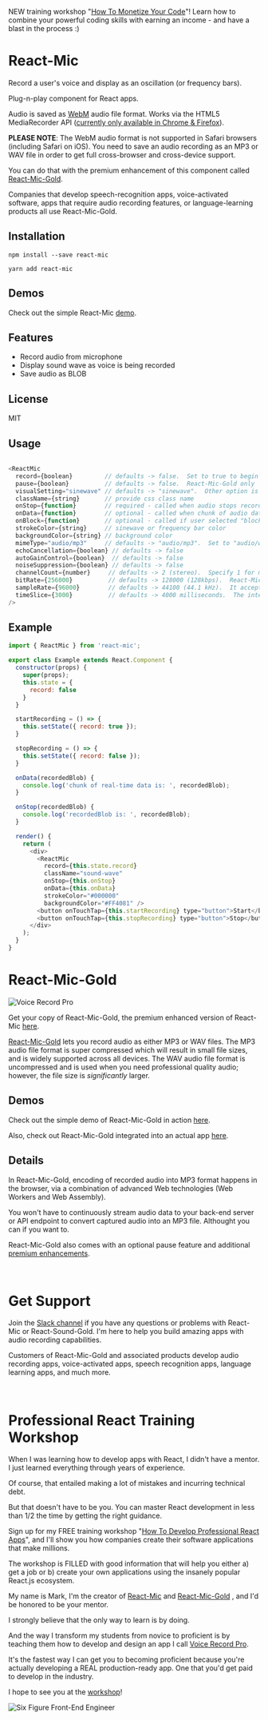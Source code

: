 NEW training workshop "[How To Monetize Your Code](http://www.howtomonetizeyourcode.com/webinar-registration-36943145)"!  Learn how to combine your powerful coding skills with earning an income - and have a blast in the process :)

# React-Mic

Record a user's voice and display as an oscillation (or frequency bars).

Plug-n-play component for React apps.

Audio is saved as [WebM](https://en.wikipedia.org/wiki/WebM) audio file format.  Works via the HTML5 MediaRecorder API ([currently only available in Chrome & Firefox](https://caniuse.com/#search=MediaRecorder)).

**PLEASE NOTE**: The WebM audio format is not supported in Safari browsers (including Safari on iOS).  You need to save an audio recording as an MP3 or WAV file in order to get full cross-browser and cross-device support.

You can do that with the premium enhancement of this component called [React-Mic-Gold](https://react-mic-gold.professionalreactapp.com/sales-page34701298).

Companies that develop speech-recognition apps, voice-activated software, apps that require audio recording features, or language-learning products all use React-Mic-Gold.


## Installation

`npm install --save react-mic`

`yarn add react-mic`

## Demos

Check out the simple React-Mic [demo](https://hackingbeauty.github.io/react-mic/).

## Features

- Record audio from microphone
- Display sound wave as voice is being recorded
- Save audio as BLOB

## License

MIT

## Usage

```js

<ReactMic
  record={boolean}         // defaults -> false.  Set to true to begin recording
  pause={boolean}          // defaults -> false.  React-Mic-Gold only
  visualSetting="sinewave" // defaults -> "sinewave".  Other option is "frequencyBars"
  className={string}       // provide css class name
  onStop={function}        // required - called when audio stops recording
  onData={function}        // optional - called when chunk of audio data is available
  onBlock={function}       // optional - called if user selected "block" when prompted to allow microphone access.  React-Mic-Gold only.
  strokeColor={string}     // sinewave or frequency bar color
  backgroundColor={string} // background color
  mimeType="audio/mp3"     // defaults -> "audio/mp3".  Set to "audio/wav" for WAV audio format.  React-Mic-Gold only.
  echoCancellation={boolean} // defaults -> false
  autoGainControl={boolean}  // defaults -> false
  noiseSuppression={boolean} // defaults -> false
  channelCount={number}     // defaults -> 2 (stereo).  Specify 1 for mono.
  bitRate={256000}          // defaults -> 128000 (128kbps).  React-Mic-Gold only.
  sampleRate={96000}        // defaults -> 44100 (44.1 kHz).  It accepts values only in range: 22050 to 96000.  React-Mic-Gold only.
  timeSlice={3000}          // defaults -> 4000 milliseconds.  The interval at which captured audio is returned to onData callback.  React-Mic-Gold only.
/>

```

## Example

```js
import { ReactMic } from 'react-mic';

export class Example extends React.Component {
  constructor(props) {
    super(props);
    this.state = {
      record: false
    }
  }

  startRecording = () => {
    this.setState({ record: true });
  }

  stopRecording = () => {
    this.setState({ record: false });
  }

  onData(recordedBlob) {
    console.log('chunk of real-time data is: ', recordedBlob);
  }

  onStop(recordedBlob) {
    console.log('recordedBlob is: ', recordedBlob);
  }

  render() {
    return (
      <div>
        <ReactMic
          record={this.state.record}
          className="sound-wave"
          onStop={this.onStop}
          onData={this.onData}
          strokeColor="#000000"
          backgroundColor="#FF4081" />
        <button onTouchTap={this.startRecording} type="button">Start</button>
        <button onTouchTap={this.stopRecording} type="button">Stop</button>
      </div>
    );
  }
}
```

# React-Mic-Gold

![Voice Record Pro](https://professionalreactapp.com/assets/images/react-mic-gold-voice-record-pro-iphone-encased-small.png)

Get your copy of React-Mic-Gold, the premium enhanced version of React-Mic [here](https://react-mic-gold.professionalreactapp.com/sales-page34701298).

[React-Mic-Gold](https://react-mic-gold.professionalreactapp.com/sales-page34701298) lets you record audio as either MP3 or WAV files.  The MP3 audio file format is super compressed which will result in small file sizes, and is widely supported across all devices.  The WAV audio file format is uncompressed and is used when you need professional quality audio; however, the file size is *significantly* larger.

## Demos

Check out the simple demo of React-Mic-Gold in action [here](https://hackingbeauty.github.io/react-mic-gold/).

Also, check out React-Mic-Gold integrated into an actual app [here](https://voicerecordpro.com/#/record).

## Details

In React-Mic-Gold, encoding of recorded audio into MP3 format happens in the browser, via a combination of advanced Web technologies (Web Workers and Web Assembly).

You won't have to continuously stream audio data to your back-end server or API endpoint to convert captured audio into an MP3 file.  Althought you can if you want to.

React-Mic-Gold also comes with an optional pause feature and additional [premium enhancements](https://react-mic-gold.professionalreactapp.com/sales-page34701298).

&nbsp;
&nbsp;

# Get Support

Join the [Slack channel](https://hackingbeauty-slack-invite.herokuapp.com) if you have any questions or problems with React-Mic or React-Sound-Gold.  I'm here to help you build amazing apps with audio recording capabilities.

Customers of React-Mic-Gold and associated products develop audio recording apps, voice-activated apps, speech recognition apps, language learning apps, and much more.

&nbsp;
&nbsp;

# Professional React Training Workshop

When I was learning how to develop apps with React, I didn't have a mentor.  I just learned everything through years of experience.

Of course, that entailed making a lot of mistakes and incurring technical debt.

But that doesn't have to be you.  You can master React development in less than 1/2 the time by getting the right guidance.

Sign up for my FREE training workshop "[How To Develop Professional React Apps](https://professionalreactapp.com/)", and I'll show you how companies create their software applications that make millions.

The workshop is FILLED with good information that will help you either a) get a job or b) create your own applications using the insanely popular React.js ecosystem.

My name is Mark, I'm the creator of [React-Mic](https://hackingbeauty.github.io/react-mic/) and [React-Mic-Gold](https://react-mic-gold.professionalreactapp.com/sales-page34701298) , and I'd be honored to be your mentor.

I strongly believe that the only way to learn is by doing.

And the way I transform my students from novice to proficient is by teaching them how to develop and design an app I call [Voice Record Pro](https://voicerecordpro.com/).

It's the fastest way I can get you to becoming proficient because you're actually developing a REAL production-ready app.  One that you'd get paid to develop in the industry.

I hope to see you at the [workshop](https://professionalreactapp.com/)!

![Six Figure Front-End Engineer](https://professionalreactapp.com/assets/images/react-salary-large.png)
